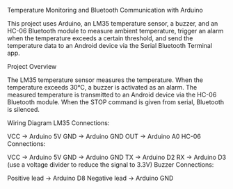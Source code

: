 Temperature Monitoring and Bluetooth Communication with Arduino


This project uses Arduino, an LM35 temperature sensor, a buzzer, and an HC-06 Bluetooth module to measure ambient temperature, trigger an alarm when the temperature exceeds a certain threshold, and send the temperature data to an Android device via the Serial Bluetooth Terminal app.

Project Overview

The LM35 temperature sensor measures the temperature.
When the temperature exceeds 30°C, a buzzer is activated as an alarm.
The measured temperature is transmitted to an Android device via the HC-06 Bluetooth module.
When the STOP command is given from serial, Bluetooth is silenced.


Wiring Diagram
LM35 Connections:

VCC → Arduino 5V
GND → Arduino GND
OUT → Arduino A0
HC-06 Connections:

VCC → Arduino 5V
GND → Arduino GND
TX → Arduino D2
RX → Arduino D3 (use a voltage divider to reduce the signal to 3.3V)
Buzzer Connections:

Positive lead → Arduino D8
Negative lead → Arduino GND
